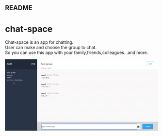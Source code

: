 ## README

# chat-space
Chat-space is an app for chatting.<br>
User can make and choose the group to chat.<br>
So you can use this app with your family,friends,colleagues...and more.
 
![chatspace](chatspace.gif)
